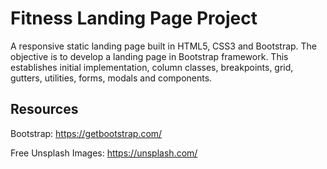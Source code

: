 # Fitness Landing Page Project

A responsive static landing page built in HTML5, CSS3 and Bootstrap. The objective is to develop a landing page in Bootstrap framework. This establishes initial implementation, column classes, breakpoints, grid, gutters, utilities, forms, modals and components.

## Resources

Bootstrap: https://getbootstrap.com/

Free Unsplash Images: https://unsplash.com/



